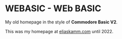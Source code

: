 # WEBASIC - WEb BASIC

My old homepage in the style of **Commodore Basic V2**.

This was my homepage at [eliaskamm.com](https://eliaskamm.com/) until 2022.
